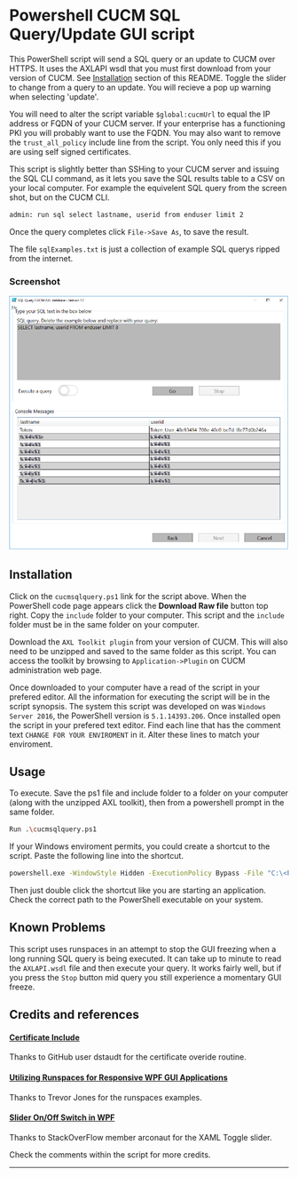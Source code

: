 # Powershell CUCM SQL Query/Update GUI script 

This PowerShell script will send a SQL query or an update to CUCM over HTTPS. It uses the AXLAPI wsdl that you must first download from your version of CUCM. See [Installation](#Installation) section of this README. Toggle the slider to change from a query to an update. You will recieve a pop up warning when selecting 'update'.

You will need to alter the script variable `$global:cucmUrl` to equal the IP address or FQDN of your CUCM server. If your enterprise has a functioning PKI you will probably want to use the FQDN. You may also want to remove the `trust_all_policy` include line from the script. You only need this if you are using self signed certificates.

This script is slightly better than SSHing to your CUCM server and issuing the SQL CLI command, as it lets you save the SQL results table to a CSV on your local computer. For example the equivelent SQL query from the screen shot, but on the CUCM CLI.
```sh
admin: run sql select lastname, userid from enduser limit 2 
```
Once the query completes click `File->Save As`, to save the result.

The file `sqlExamples.txt` is just a collection of example SQL querys ripped from the internet.
### Screenshot

![Figure 1 - CUCM SQL Query screen shot](/./cucmsqlqueryV1_1.png "PowerShell Script screenshot")

## Installation

Click on the `cucmsqlquery.ps1` link for the script above. When the PowerShell code page appears click the **Download Raw file** button top right. Copy the `include` folder to your computer. This script and the `include` folder must be in the same folder on your computer.

Download the `AXL Toolkit plugin` from your version of CUCM. This will also need to be unzipped and saved to the same folder as this script. You can access the toolkit by browsing to `Application->Plugin` on CUCM administration web page.

Once downloaded to your computer have a read of the script in your prefered editor. All the information for executing the script will be in the script synopsis.
The system this script was developed on was `Windows Server 2016`, the PowerShell version is `5.1.14393.206`.
Once installed open the script in your prefered text editor. Find each line that has the comment text `CHANGE FOR YOUR ENVIROMENT` in it. Alter these lines to match your enviroment.
## Usage

To execute. Save the ps1 file and include folder to a folder on your computer (along with the unzipped AXL toolkit), then from a powershell prompt in the same folder.
```sh
Run .\cucmsqlquery.ps1 
```

If your Windows enviroment permits, you could create a shortcut to the script. Paste the following line into the shortcut.
```sh
powershell.exe -WindowStyle Hidden -ExecutionPolicy Bypass -File "C:\<PathToYourScripts>\cucmsqlquery.ps1"
```
Then just double click the shortcut like you are starting an application. Check the correct path to the  PowerShell executable on your system. 

## Known Problems
This script uses runspaces in an attempt to stop the GUI freezing when a long running SQL query is being executed. It can take up to minute to read the `AXLAPI.wsdl` file and then execute your query. It works fairly well, but if you press the `Stop` button mid query you still experience a momentary GUI freeze.

## Credits and references

#### [Certificate Include](https://github.com/CiscoDevNet/axl-powershell-samples/tree/main)
Thanks to GitHub user dstaudt for the certificate overide routine.
#### [Utilizing Runspaces for Responsive WPF GUI Applications](https://smsagent.blog/2015/09/07/powershell-tip-utilizing-runspaces-for-responsive-wpf-gui-applications/)
Thanks to Trevor Jones for the runspaces examples.
#### [Slider On/Off Switch in WPF](https://stackoverflow.com/questions/865767/slider-on-off-switch-in-wpf)
Thanks to StackOverFlow member arconaut for the XAML Toggle slider.

Check the comments within the script for more credits.

----

